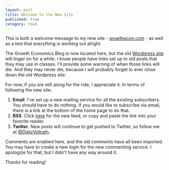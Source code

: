 ```yaml
---
layout: post
title: Welcome to the New Site
published: true
category: feed
---
```


This is both a welcome message to my new site - [growthecon.com](http://growthecon.com) - as well as a test that everything is working out alright. 

The Growth Economics Blog is now located here, but the old [Wordpress site](https://growthecon.wordpress.com) will linger on for a while. I know people have links set up to old posts that they may use in classes. I'll provide some warning of when those links will die. And they may never die, because I will probably forget to ever close down the old Wordpress site. 

For now, if you are still along for the ride, I appreciate it. In terms of following the new site:

1. **Email**. I've set up a new mailing service for all the existing subscribers. You should have to do nothing. If you would like to subscribe via email, there is a link at the bottom of the home page to do that.
2. **RSS**. Click [here](http://growthecon.com/feed.xml) for the new feed, or copy and paste the link into your favorite reader.
3. **Twitter**. New posts will continue to get pushed to Twitter, so follow me at [@DietzVollrath](https://twitter.com/DietzVollrath).

Comments are enabled here, and the old comments have all been imported. You may have to create a new login for the new commenting service. I apologize for that, but I didn't have any way around it. 

Thanks for reading!



